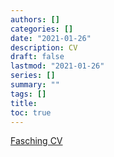 ```yaml
---
authors: []
categories: []
date: "2021-01-26"
description: CV
draft: false
lastmod: "2021-01-26"
series: []
summary: ""
tags: []
title:  
toc: true
---
```


[Fasching CV](https://www.google.com)